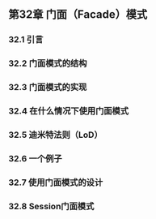 ## 第32章 门面（Facade）模式



### 32.1 引言



### 32.2 门面模式的结构



### 32.3 门面模式的实现



### 32.4 在什么情况下使用门面模式



### 32.5 迪米特法则（LoD）



### 32.6 一个例子



### 32.7 使用门面模式的设计



### 32.8 Session门面模式



